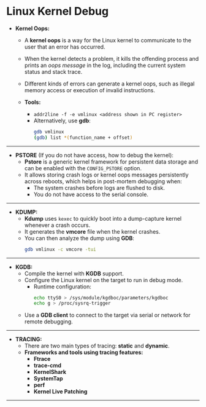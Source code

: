 # Linux Kernel Debug

- **Kernel Oops:**
  - A **kernel oops** is a way for the Linux kernel to communicate to the user that an error has occurred.  
  - When the kernel detects a problem, it kills the offending process and prints an *oops message* in the log, including the current system status and stack trace.  
  - Different kinds of errors can generate a kernel oops, such as illegal memory access or execution of invalid instructions.  

  - **Tools:**
    - `addr2line -f -e vmlinux <address shown in PC register>`
    - Alternatively, use **gdb**:  
      ```bash
      gdb vmlinux
      (gdb) list *(function_name + offset)
      ```

---

- **PSTORE** (If you do not have access, how to debug the kernel):
  - **Pstore** is a generic kernel framework for persistent data storage and can be enabled with the `CONFIG_PSTORE` option.
  - It allows storing crash logs or kernel oops messages persistently across reboots, which helps in post-mortem debugging when:
    - The system crashes before logs are flushed to disk.
    - You do not have access to the serial console.

---

- **KDUMP:**
  - **Kdump** uses `kexec` to quickly boot into a dump-capture kernel whenever a crash occurs.  
  - It generates the **vmcore** file when the kernel crashes.  
  - You can then analyze the dump using **GDB**:  
    ```bash
    gdb vmlinux -c vmcore -tui
    ```

---

- **KGDB:**
  - Compile the kernel with **KGDB** support.  
  - Configure the Linux kernel on the target to run in debug mode.  
    - Runtime configuration:
      ```bash
      echo ttyS0 > /sys/module/kgdboc/parameters/kgdboc
      echo g > /proc/sysrq-trigger
      ```
  - Use a **GDB client** to connect to the target via serial or network for remote debugging.

---

- **TRACING:**
  - There are two main types of tracing: **static** and **dynamic**.  
  - **Frameworks and tools using tracing features:**
    - **Ftrace**
    - **trace-cmd**
    - **KernelShark**
    - **SystemTap**
    - **perf**
    - **Kernel Live Patching**

---

